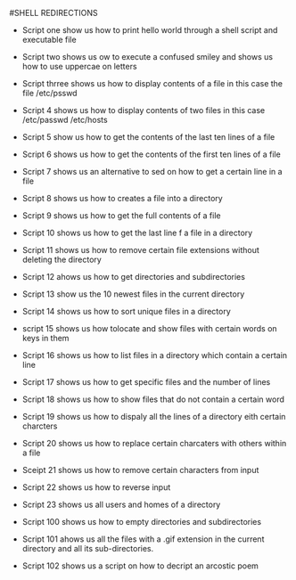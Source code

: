 #SHELL REDIRECTIONS

* Script one show us how to print hello world through a shell script and executable file

* Script two shows us ow to execute a confused smiley and shows us how to use uppercae on letters

* Script thrree shows us how to display contents of a file in this case the file /etc/psswd

* Script 4 shows us how to display contents of two files in this case /etc/passwd /etc/hosts

* Script 5 show us how to get the contents of the last ten lines of a file

* Script 6 shows us how to get the contents of the first ten lines of a file

* Script 7 shows us an alternative to sed on how to get a certain line in a file

* Script 8 shows us how to creates a file into a directory

* Script 9 shows us how to get the full contents of a file

* Script 10 shows us how to get the last line f a file in a directory

* Script 11 shows us how to remove certain file extensions without deleting the directory      

* Script 12 ahows us how to get directories and subdirectories 

* Script 13 show us the 10 newest files in the current directory

* Script 14 shows us how to sort unique files in a directory 

* script 15 shows us how tolocate and show files with certain words on keys in them

* Script 16 shows us how to list files in a directory which contain a certain line

* Script 17 shows us how to get specific files and the number of lines

* Script 18 shows us how to show files that do not contain a certain word

* Script 19 shows us how to dispaly all the lines of a directory eith certain charcters

* Script 20 shows us how to replace certain charcaters with others within a file

* Sceipt 21 shows us how to remove certain characters from input

* Script 22 shows us how to reverse input

* Script 23 shows us all users and homes of a directory

* Script 100 shows us how to empty directories and subdirectories

* Script 101 ahows us all the files with a .gif extension in the current directory and all its sub-directories.

* Script 102 shows us a script on how to decript an arcostic poem       
